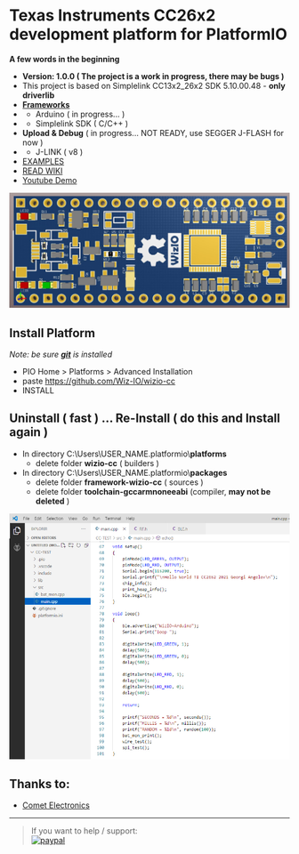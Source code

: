 # Texas Instruments CC26x2<br> development platform for PlatformIO

**A few words in the beginning**
* **Version: 1.0.0 ( The project is a work in progress, there may be bugs )**
* This project is based on Simplelink CC13x2_26x2 SDK 5.10.00.48 - **only driverlib**
* **[Frameworks](https://github.com/Wiz-IO/framework-wizio-cc)**
* * Arduino ( in progress... )
* * Simplelink SDK ( C/C++ )
* **Upload & Debug** ( in progress... NOT READY, use SEGGER J-FLASH for now )
* * J-LINK ( v8 )
* [EXAMPLES](https://github.com/Wiz-IO/examples-wizio-cc)
* [READ WIKI](https://github.com/Wiz-IO/wizio-cc/wiki)
* [Youtube Demo](https://www.youtube.com/watch?v=GS83TT35M40)

![pico](https://raw.githubusercontent.com/Wiz-IO/LIB/master/images/Arduino-CC2652.jpg)

## Install Platform
_Note: be sure [**git**](https://git-scm.com/downloads) is installed_
* PIO Home > Platforms > Advanced Installation 
* paste https://github.com/Wiz-IO/wizio-cc
* INSTALL

## Uninstall ( fast ) ... Re-Install ( do this and Install again )
* In directory C:\Users\USER_NAME\.platformio\\**platforms**
  * delete folder **wizio-cc** ( builders )
* In directory C:\Users\USER_NAME\.platformio\\**packages**
  * delete folder **framework-wizio-cc** ( sources )
  * delete folder **toolchain-gccarmnoneeabi** (compiler, **may not be deleted** )

![pico](https://raw.githubusercontent.com/Wiz-IO/LIB/master/images/PIO-CC.jpg)

## Thanks to:
* [Comet Electronics](https://www.comet.bg/en/)

***

>If you want to help / support:   
[![paypal](https://www.paypalobjects.com/en_US/i/btn/btn_donate_SM.gif)](https://www.paypal.com/cgi-bin/webscr?cmd=_s-xclick&hosted_button_id=ESUP9LCZMZTD6)
